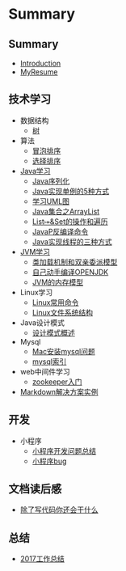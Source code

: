 # Summary

## Summary

* [Introduction](README.md)
* [MyResume](MyResume.md)

## 技术学习

* 数据结构
  * [树](/技术学习/数据结构/树.md)
* 算法
  * [冒泡排序](/技术学习/算法/冒泡排序.md)
  * [选择排序](/技术学习/算法/选择排序.md)
* [Java学习](javaxue-xi.md)
  * [Java序列化](技术学习/Java学习/Java序列化.md)
  * [Java实现单例的5种方式](技术学习/Java学习/Java实现单例的5种方式.md)
  * [学习UML图](技术学习/Java学习/学习UML图.md)
  * [Java集合之ArrayList](技术学习/Java学习/Java集合之ArrayList.md)
  * [List⤅&Set的操作和遍历](技术学习/Java学习/List&Map&Set的操作和遍历.md)
  * [JavaP反编译命令](技术学习/Java学习/JavaP反编译命令.md)
  * [Java实现线程的三种方式](技术学习/Java学习/Java实现线程的三种方式.md)
* [JVM学习](jvmxue-xi.md)
  * [类加载机制和双亲委派模型](/技术学习/JVM学习/类加载机制和双亲委派模型.md)
  * [自己动手编译OPENJDK](技术学习/JVM学习/自己动手编译OPENJDK.md)
  * [JVM的内存模型](技术学习/JVM学习/JVM的内存模型.md)
* Linux学习
  * [Linux常用命令](/技术学习/Linux学习/Linux常用命令.md)
  * [Linux文件系统结构](/技术学习/Linux学习/Linux文件系统结构.md)
* Java设计模式
  * [设计模式概述](技术学习/Java设计模式/设计模式概述.md)
* Mysql
  * [Mac安装mysql问题](/技术学习/Mysql/Mac安装mysql问题.md)
  * [mysql索引](/技术学习/Mysql/mysql索引.md)
* web中间件学习
  * [zookeeper入门](/技术学习/web中间件学习/zookeeper入门.md)
* [Markdown解决方案实例](技术学习/Markdown解决方案实例.md)

## 开发

* 小程序
  * [小程序开发问题总结](开发/小程序/小程序开发问题总结.md)
  * [小程序bug](开发/小程序/小程序bug.md)

## 文档读后感

* [ 除了写代码你还会干什么](文章读后感/除了写代码你还会干什么.md)

## 总结

* [2017工作总结](总结/2017工作总结-hide.md)

